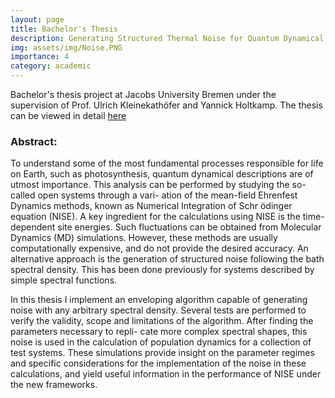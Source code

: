 ```yaml
---
layout: page
title: Bachelor's Thesis
description: Generating Structured Thermal Noise for Quantum Dynamical Systems
img: assets/img/Noise.PNG
importance: 4
category: academic
---
```


Bachelor's thesis project at Jacobs University Bremen under the supervision of Prof. Ulrich Kleinekathöfer and Yannick Holtkamp. The thesis can be viewed in detail <a href="assets/pdf/Thesis_final_submission.pdf">here</a>

### Abstract:


To understand some of the most fundamental processes responsible for life on Earth, such as photosynthesis, quantum dynamical descriptions are of utmost importance. This analysis can be performed by studying the so-called open systems through a vari- ation of the mean-field Ehrenfest Dynamics methods, known as Numerical Integration of Schr ̈odinger equation (NISE). A key ingredient for the calculations using NISE is the time-dependent site energies. Such fluctuations can be obtained from Molecular Dynamics (MD) simulations. However, these methods are usually computationally expensive, and do not provide the desired accuracy. An alternative approach is the generation of structured noise following the bath spectral density. This has been done previously for systems described by simple spectral functions.

In this thesis I implement an enveloping algorithm capable of generating noise with any arbitrary spectral density. Several tests are performed to verify the validity, scope and limitations of the algorithm. After finding the parameters necessary to repli- cate more complex spectral shapes, this noise is used in the calculation of population dynamics for a collection of test systems. These simulations provide insight on the parameter regimes and specific considerations for the implementation of the noise in these calculations, and yield useful information in the performance of NISE under the new frameworks.